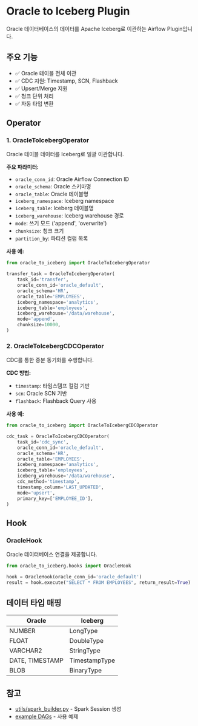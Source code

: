 # Oracle to Iceberg Plugin

Oracle 데이터베이스의 데이터를 Apache Iceberg로 이관하는 Airflow Plugin입니다.

## 주요 기능

- ✅ Oracle 테이블 전체 이관
- ✅ CDC 지원: Timestamp, SCN, Flashback
- ✅ Upsert/Merge 지원
- ✅ 청크 단위 처리
- ✅ 자동 타입 변환

## Operator

### 1. OracleToIcebergOperator

Oracle 테이블 데이터를 Iceberg로 일괄 이관합니다.

**주요 파라미터:**
- `oracle_conn_id`: Oracle Airflow Connection ID
- `oracle_schema`: Oracle 스키마명
- `oracle_table`: Oracle 테이블명
- `iceberg_namespace`: Iceberg namespace
- `iceberg_table`: Iceberg 테이블명
- `iceberg_warehouse`: Iceberg warehouse 경로
- `mode`: 쓰기 모드 ('append', 'overwrite')
- `chunksize`: 청크 크기
- `partition_by`: 파티션 컬럼 목록

**사용 예:**

```python
from oracle_to_iceberg import OracleToIcebergOperator

transfer_task = OracleToIcebergOperator(
    task_id='transfer',
    oracle_conn_id='oracle_default',
    oracle_schema='HR',
    oracle_table='EMPLOYEES',
    iceberg_namespace='analytics',
    iceberg_table='employees',
    iceberg_warehouse='/data/warehouse',
    mode='append',
    chunksize=10000,
)
```

### 2. OracleToIcebergCDCOperator

CDC를 통한 증분 동기화를 수행합니다.

**CDC 방법:**
- `timestamp`: 타임스탬프 컬럼 기반
- `scn`: Oracle SCN 기반
- `flashback`: Flashback Query 사용

**사용 예:**

```python
from oracle_to_iceberg import OracleToIcebergCDCOperator

cdc_task = OracleToIcebergCDCOperator(
    task_id='cdc_sync',
    oracle_conn_id='oracle_default',
    oracle_schema='HR',
    oracle_table='EMPLOYEES',
    iceberg_namespace='analytics',
    iceberg_table='employees',
    iceberg_warehouse='/data/warehouse',
    cdc_method='timestamp',
    timestamp_column='LAST_UPDATED',
    mode='upsert',
    primary_key=['EMPLOYEE_ID'],
)
```

## Hook

### OracleHook

Oracle 데이터베이스 연결을 제공합니다.

```python
from oracle_to_iceberg.hooks import OracleHook

hook = OracleHook(oracle_conn_id='oracle_default')
result = hook.execute("SELECT * FROM EMPLOYEES", return_result=True)
```

## 데이터 타입 매핑

| Oracle | Iceberg |
|--------|---------|
| NUMBER | LongType |
| FLOAT | DoubleType |
| VARCHAR2 | StringType |
| DATE, TIMESTAMP | TimestampType |
| BLOB | BinaryType |

## 참고

- [utils/spark_builder.py](../utils/spark_builder.py) - Spark Session 생성
- [example DAGs](../../airflow-dags/oracle_to_iceberg_full_load.py) - 사용 예제

